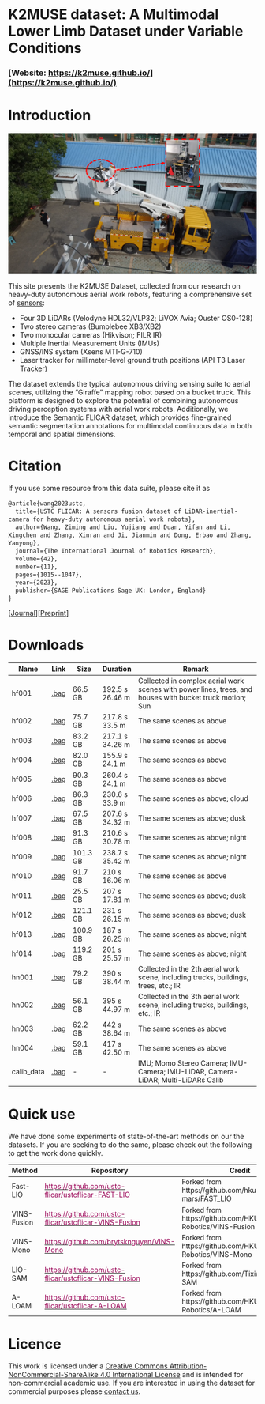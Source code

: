 # K2MUSE dataset: A Multimodal Lower Limb Dataset under Variable Conditions
### [Website: https://k2muse.github.io/](https://k2muse.github.io/)

# Introduction

![Flicar_Sence](images/flicar_changjing.png)

This site presents the K2MUSE Dataset, collected from our research on heavy-duty autonomous aerial work robots, featuring a comprehensive set of [sensors](https://ustc-flicar.github.io/sensors/):

* Four 3D LiDARs (Velodyne HDL32/VLP32; LiVOX Avia; Ouster OS0-128)
* Two stereo cameras (Bumblebee XB3/XB2)
* Two monocular cameras (Hikvison; FILR IR)
* Multiple Inertial Measurement Units (IMUs) 
* GNSS/INS system (Xsens MTI-G-710)
* Laser tracker for millimeter-level ground truth positions (API T3 Laser Tracker)

The dataset extends the typical autonomous driving sensing suite to aerial scenes, utilizing the “Giraffe” mapping robot based on a bucket truck. This platform is designed to explore the potential of combining autonomous driving perception systems with aerial work robots. Additionally, we introduce the Semantic FLICAR dataset, which provides fine-grained semantic segmentation annotations for multimodal continuous data in both temporal and spatial dimensions. 

# Citation
If you use some resource from this data suite, please cite it as

```
@article{wang2023ustc,
  title={USTC FLICAR: A sensors fusion dataset of LiDAR-inertial-camera for heavy-duty autonomous aerial work robots},
  author={Wang, Ziming and Liu, Yujiang and Duan, Yifan and Li, Xingchen and Zhang, Xinran and Ji, Jianmin and Dong, Erbao and Zhang, Yanyong},
  journal={The International Journal of Robotics Research},
  volume={42},
  number={11},
  pages={1015--1047},
  year={2023},
  publisher={SAGE Publications Sage UK: London, England}
}
```
[[Journal](https://journals.sagepub.com/doi/abs/10.1177/02783649231195650)][[Preprint](https://arxiv.org/pdf/2304.01986)]

# Downloads

<a name="tab-download"></a>
<table class="tg">
<thead>
  <tr>
    <th class="tg-6ibf">Name</th>
    <th class="tg-6ibf">Link</th>
    <th class="tg-6ibf">Size</th>
    <th class="tg-6ibf">Duration</th>
    <th class="tg-6ibf">Remark</th>
  </tr>
</thead>
<tbody>
  <tr>
    <td class="tg-v8dz">hf001</td>
    <td class="tg-6ibf"><a href="https://ustc-flicar.github.io/datasets/hf001/" target="_blank" rel="noopener noreferrer">.bag</a></td>
    <td class="tg-6ibf">66.5 GB</td>
    <td class="tg-6ibf">192.5 s<br>26.46 m</td>
    <td class="tg-v8dz">Collected in complex aerial work scenes with power lines, trees, and houses with bucket truck motion; Sun</td>
  </tr>
  <tr>
    <td class="tg-v8dz">hf002</td>
    <td class="tg-9m02"><a href="https://ustc-flicar.github.io/datasets/hf002/" target="_blank" rel="noopener noreferrer">.bag</a></td>
    <td class="tg-6ibf">75.7 GB</td>
    <td class="tg-6ibf">217.8 s <br> 33.5 m</td>
    <td class="tg-v8dz">The same scenes as above</td>
  </tr>
  <tr>
    <td class="tg-v8dz">hf003</td>
    <td class="tg-9m02"><a href="https://ustc-flicar.github.io/datasets/hf003/" target="_blank" rel="noopener noreferrer">.bag</a></td>
    <td class="tg-6ibf">83.2 GB</td>
    <td class="tg-6ibf">217.1 s <br> 34.26 m </td>
    <td class="tg-v8dz">The same scenes as above</td>
  </tr>
  <tr>
    <td class="tg-v8dz">hf004</td>
    <td class="tg-9m02"><a href="https://ustc-flicar.github.io/datasets/hf004/" target="_blank" rel="noopener noreferrer">.bag</a></td>
    <td class="tg-6ibf"> 82.0 GB</td>
    <td class="tg-6ibf">155.9 s <br> 24.1 m</td>
    <td class="tg-v8dz">The same scenes as above</td>
  </tr>
  <tr>
    <td class="tg-v8dz">hf005</td>
    <td class="tg-9m02"><a href="https://ustc-flicar.github.io/datasets/hf005/" target="_blank" rel="noopener noreferrer">.bag</a></td>
    <td class="tg-6ibf">90.3 GB</td>
    <td class="tg-6ibf">260.4 s <br> 24.1 m</td>
    <td class="tg-v8dz">The same scenes as above</td>
  </tr>
  <tr>
    <td class="tg-v8dz">hf006</td>
    <td class="tg-9m02"><a href="https://ustc-flicar.github.io/datasets/hf006/" target="_blank" rel="noopener noreferrer">.bag</a></td>
    <td class="tg-6ibf">86.3 GB</td>
    <td class="tg-6ibf">230.6 s <br> 33.9 m</td>
    <td class="tg-v8dz">The same scenes as above; cloud</td>
  </tr>
  <tr>
    <td class="tg-v8dz">hf007</td>
    <td class="tg-9m02"><a href="https://ustc-flicar.github.io/datasets/hf007/" target="_blank" rel="noopener noreferrer">.bag</a></td>
    <td class="tg-6ibf">67.5 GB</td>
    <td class="tg-6ibf">207.6 s <br> 34.32 m </td>
    <td class="tg-v8dz">The same scenes as above; dusk</td>
  </tr>
  <tr>
    <td class="tg-v8dz">hf008</td>
    <td class="tg-9m02"><a href="https://ustc-flicar.github.io/datasets/hf008/" target="_blank" rel="noopener noreferrer">.bag</a></td>
    <td class="tg-6ibf">91.3 GB</td>
    <td class="tg-6ibf">210.6 s <br> 30.78 m</td>
    <td class="tg-v8dz">The same scenes as above; night</td>
  </tr>
  <tr>
    <td class="tg-v8dz">hf009</td>
    <td class="tg-9m02"><a href="https://ustc-flicar.github.io/datasets/hf009/" target="_blank" rel="noopener noreferrer">.bag</a></td>
    <td class="tg-6ibf">101.3 GB</td>
    <td class="tg-6ibf">238.7 s <br> 35.42 m</td>
    <td class="tg-v8dz">The same scenes as above; night</td>
  </tr>
  <tr>
    <td class="tg-v8dz">hf010</td>
    <td class="tg-9m02"><a href="https://ustc-flicar.github.io/datasets/hf010/" target="_blank" rel="noopener noreferrer">.bag</a></td>
    <td class="tg-6ibf">91.7 GB</td>
    <td class="tg-6ibf">210 s <br> 16.06 m</td>
    <td class="tg-v8dz">The same scenes as above</td>
  </tr>
  <tr>
    <td class="tg-v8dz">hf011</td>
    <td class="tg-9m02"><a href="https://ustc-flicar.github.io/datasets/hf011/" target="_blank" rel="noopener noreferrer">.bag</a></td>
    <td class="tg-6ibf">25.5 GB</td>
    <td class="tg-6ibf">207 s <br> 17.81 m</td>
    <td class="tg-v8dz">The same scenes as above; dusk</td>
  </tr>
  <tr>
    <td class="tg-v8dz">hf012</td>
    <td class="tg-9m02"><a href="https://ustc-flicar.github.io/datasets/hf012/" target="_blank" rel="noopener noreferrer">.bag</a></td>
    <td class="tg-6ibf">121.1  GB</td>
    <td class="tg-6ibf">231 s <br> 26.15 m</td>
    <td class="tg-v8dz">The same scenes as above; dusk</td>
  </tr>
  <tr>
    <td class="tg-v8dz">hf013</td>
    <td class="tg-9m02"><a href="https://ustc-flicar.github.io/datasets/hf013/" target="_blank" rel="noopener noreferrer">.bag</a></td>
    <td class="tg-6ibf">100.9 GB</td>
    <td class="tg-6ibf">187 s <br> 26.25 m</td>
    <td class="tg-v8dz">The same scenes as above; night</td>
  </tr>
  <tr>
    <td class="tg-v8dz">hf014</td>
    <td class="tg-9m02"><a href="https://ustc-flicar.github.io/datasets/hf014/" target="_blank" rel="noopener noreferrer">.bag</a></td>
    <td class="tg-6ibf">119.2 GB</td>
    <td class="tg-6ibf">201 s <br> 25.57 m</td>
    <td class="tg-v8dz">The same scenes as above; night</td>
  </tr>
  <tr>
    <td class="tg-v8dz">hn001</td>
    <td class="tg-9m02"><a href="https://ustc-flicar.github.io/datasets/hn001" target="_blank" rel="noopener noreferrer">.bag</a></td>
    <td class="tg-6ibf">79.2 GB</td>
    <td class="tg-6ibf">390 s <br> 38.44 m</td>
    <td class="tg-v8dz">Collected in the 2th aerial work scene, including trucks, buildings, trees, etc.; IR</td>
  </tr>
  <tr>
    <td class="tg-v8dz">hn002</td>
    <td class="tg-9m02"><a href="https://ustc-flicar.github.io/datasets/hn002" target="_blank" rel="noopener noreferrer">.bag</a></td>
    <td class="tg-6ibf">56.1 GB</td>
    <td class="tg-6ibf">395 s <br> 44.97 m</td>
    <td class="tg-v8dz">Collected in the 3th aerial work scene, including trucks, buildings, etc.; IR</td>
  </tr>
  <tr>
    <td class="tg-v8dz">hn003</td>
    <td class="tg-9m02"><a href="https://ustc-flicar.github.io/datasets/hn003/" target="_blank" rel="noopener noreferrer">.bag</a></td>
    <td class="tg-6ibf">62.2 GB</td>
    <td class="tg-6ibf">442 s <br> 38.64 m</td>
    <td class="tg-v8dz">The same scenes as above</td>
  </tr>
  <tr>
    <td class="tg-v8dz">hn004</td>
    <td class="tg-9m02"><a href="https://ustc-flicar.github.io/datasets/hn004/" target="_blank" rel="noopener noreferrer">.bag</a></td>
    <td class="tg-6ibf">59.1 GB</td>
    <td class="tg-6ibf">417 s <br> 42.50 m</td>
    <td class="tg-v8dz">The same scenes as above</td>
  </tr>
  <tr>
    <td class="tg-v8dz"><span style="font-weight:400;font-style:normal">calib_data</span></td>
    <td class="tg-9m02"><a href="https://ustc-flicar.github.io/datasets/calibdata" target="_blank" rel="noopener noreferrer">.bag</a></td>
    <td class="tg-6ibf"> - </td>
    <td class="tg-6ibf"> - </td>
    <td class="tg-v8dz">IMU; Momo Stereo Camera; IMU-Camera; IMU-LiDAR, Camera-LiDAR; Multi-LiDARs Calib</td>
  </tr>
</tbody>
</table>

# Quick use

We have done some experiments of state-of-the-art methods on our the datasets. If you are seeking to do the same, please check out the following to get the work done quickly.

</style>
<table class="tg">
<thead>
  <tr>
    <th class="tg-c3ow">Method</th>
    <th class="tg-c3ow">Repository</th>
    <th class="tg-c3ow">Credit</th>
  </tr>
</thead>
<tbody>
  <tr>
    <td class="tg-0pky">Fast-LIO</td>
    <td class="tg-0pky"> <a href="https://github.com/ustc-flicar/ustcflicar-FAST-LIO"><span style="color:#905">https://github.com/ustc-flicar/ustcflicar-FAST-LIO</span></a></td>
    <td class="tg-0pky">Forked from https://github.com/hku-mars/FAST_LIO</td>
  </tr>
  <tr>
    <td class="tg-0pky">VINS-Fusion</td>
    <td class="tg-0pky"><a href="https://github.com/ustc-flicar/ustcflicar-VINS-Fusion"><span style="color:#905">https://github.com/ustc-flicar/ustcflicar-VINS-Fusion</span></a></td>
    <td class="tg-0pky">Forked from https://github.com/HKUST-Aerial-Robotics/VINS-Fusion</td>
  </tr>
  <tr>
    <td class="tg-0pky">VINS-Mono</td>
    <td class="tg-0pky"><a href="https://github.com/brytsknguyen/VINS-Mono"><span style="color:#905">https://github.com/brytsknguyen/VINS-Mono</span></a></td>
    <td class="tg-0pky">Forked from https://github.com/HKUST-Aerial-Robotics/VINS-Mono</td>
  </tr>
  <tr>
    <td class="tg-0pky">LIO-SAM</td>
    <td class="tg-0pky"><a href="https://github.com/ustc-flicar/ustcflicar-VINS-Fusion"><span style="color:#905">https://github.com/ustc-flicar/ustcflicar-VINS-Fusion</span></a></td>
    <td class="tg-0pky">Forked from https://github.com/TixiaoShan/LIO-SAM</td>
  </tr>
  <tr>
    <td class="tg-0pky">A-LOAM</td>
    <td class="tg-0pky"><a href="https://github.com/ustc-flicar/ustcflicar-A-LOAM"><span style="color:#905">https://github.com/ustc-flicar/ustcflicar-A-LOAM</span></a></td>
    <td class="tg-0pky">Forked from https://github.com/HKUST-Aerial-Robotics/A-LOAM</td>
  </tr>
</tbody>
</table>

# Licence
This work is licensed under a [Creative Commons Attribution-NonCommercial-ShareAlike 4.0 International License](https://creativecommons.org/licenses/by-nc-sa/4.0/) and is intended for non-commercial academic use.
If you are interested in using the dataset for commercial purposes please [contact us](zimingwang@connect.hku.hk).
